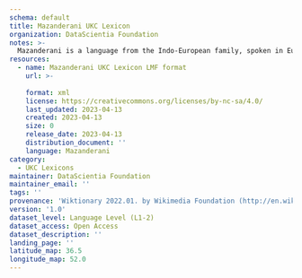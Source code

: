 ```yaml
---
schema: default
title: Mazanderani UKC Lexicon
organization: DataScientia Foundation
notes: >-
  Mazanderani is a language from the Indo-European family, spoken in Eurasia. The UKC Lexicon of Mazanderani is represented as a lexico-semantic network. It consists of words, word senses, synsets, as well as sense-level and synset-level relationships.
resources:
  - name: Mazanderani UKC Lexicon LMF format
    url: >-
      
    format: xml
    license: https://creativecommons.org/licenses/by-nc-sa/4.0/
    last_updated: 2023-04-13
    created: 2023-04-13
    size: 0
    release_date: 2023-04-13
    distribution_document: ''
    language: Mazanderani
category:
  - UKC Lexicons
maintainer: DataScientia Foundation
maintainer_email: ''
tags: ''
provenance: 'Wiktionary 2022.01. by Wikimedia Foundation (http://en.wiktionary.org); CogNet 2.1 by Khuyagbaatar Batsuren, National University of Mongolia (http://cognet.ukc.disi.unitn.it); Princeton WordNet 2.1 by Princeton University (https://wordnet.princeton.edu)'
version: '1.0'
dataset_level: Language Level (L1-2)
dataset_access: Open Access
dataset_description: ''
landing_page: ''
latitude_map: 36.5
longitude_map: 52.0
---
```

